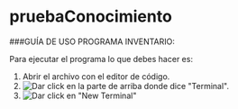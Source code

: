 # pruebaConocimiento
###GUÍA DE USO PROGRAMA INVENTARIO:

Para ejecutar el programa lo que debes hacer es:
1. Abrir el archivo con el editor de código.
2. ![Dar click en la parte de arriba donde dice "Terminal".](image.png) 
3. ![Dar click en "New Terminal"](image-1.png)
